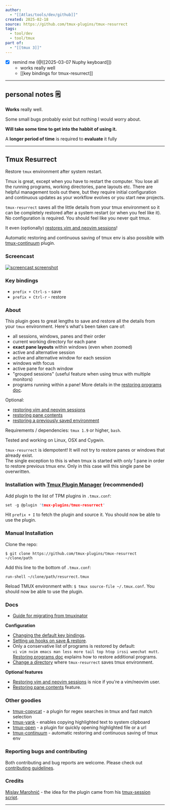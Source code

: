 ```yaml
---
author:
  - "[[Atlas/tools/dev/github]]"
created: 2025-02-18
source: https://github.com/tmux-plugins/tmux-resurrect
tags:
  - tool/dev
  - tool/tmux
part of:
  - "[[tmux 3]]"
---
```

- [x] remind me (@[[2025-03-07 Nuphy keyboard]])
	- works really well
	- [[key bindings for tmux-resurrect]]
___
## personal notes 🗒

**Works** really well. 

Some small bugs probably exist but nothing I would worry about.

**Will take some time to get into the habbit of using it.**

A **longer period of time** is required to **evaluate** it fully

___
## Tmux Resurrect

Restore `tmux` environment after system restart.

Tmux is great, except when you have to restart the computer. You lose all the running programs, working directories, pane layouts etc. There are helpful management tools out there, but they require initial configuration and continuous updates as your workflow evolves or you start new projects.

`tmux-resurrect` saves all the little details from your tmux environment so it can be completely restored after a system restart (or when you feel like it). No configuration is required. You should feel like you never quit tmux.

It even (optionally) [restores vim and neovim sessions](https://github.com/tmux-plugins/tmux-resurrect/blob/master/docs/restoring_vim_and_neovim_sessions.md)!

Automatic restoring and continuous saving of tmux env is also possible with [tmux-continuum](https://github.com/tmux-plugins/tmux-continuum) plugin.

### Screencast

[![screencast screenshot](https://github.com/tmux-plugins/tmux-resurrect/raw/master/video/screencast_img.png)](https://vimeo.com/104763018)

### Key bindings

- `prefix + Ctrl-s` - save
- `prefix + Ctrl-r` - restore

### About

This plugin goes to great lengths to save and restore all the details from your `tmux` environment. Here's what's been taken care of:

- all sessions, windows, panes and their order
- current working directory for each pane
- **exact pane layouts** within windows (even when zoomed)
- active and alternative session
- active and alternative window for each session
- windows with focus
- active pane for each window
- "grouped sessions" (useful feature when using tmux with multiple monitors)
- programs running within a pane! More details in the [restoring programs doc](https://github.com/tmux-plugins/tmux-resurrect/blob/master/docs/restoring_programs.md).

Optional:

- [restoring vim and neovim sessions](https://github.com/tmux-plugins/tmux-resurrect/blob/master/docs/restoring_vim_and_neovim_sessions.md)
- [restoring pane contents](https://github.com/tmux-plugins/tmux-resurrect/blob/master/docs/restoring_pane_contents.md)
- [restoring a previously saved environment](https://github.com/tmux-plugins/tmux-resurrect/blob/master/docs/restoring_previously_saved_environment.md)

Requirements / dependencies: `tmux 1.9` or higher, `bash`.

Tested and working on Linux, OSX and Cygwin.

`tmux-resurrect` is idempotent! It will not try to restore panes or windows that already exist.  
The single exception to this is when tmux is started with only 1 pane in order to restore previous tmux env. Only in this case will this single pane be overwritten.

### Installation with [Tmux Plugin Manager](https://github.com/tmux-plugins/tpm) (recommended)

Add plugin to the list of TPM plugins in `.tmux.conf`:

```c
set -g @plugin 'tmux-plugins/tmux-resurrect'
```

Hit `prefix + I` to fetch the plugin and source it. You should now be able to use the plugin.

### Manual Installation

Clone the repo:

```
$ git clone https://github.com/tmux-plugins/tmux-resurrect ~/clone/path
```

Add this line to the bottom of `.tmux.conf`:

```
run-shell ~/clone/path/resurrect.tmux
```

Reload TMUX environment with: `$ tmux source-file ~/.tmux.conf`. You should now be able to use the plugin.

### Docs

- [Guide for migrating from tmuxinator](https://github.com/tmux-plugins/tmux-resurrect/blob/master/docs/migrating_from_tmuxinator.md)

**Configuration**

- [Changing the default key bindings](https://github.com/tmux-plugins/tmux-resurrect/blob/master/docs/custom_key_bindings.md).
- [Setting up hooks on save & restore](https://github.com/tmux-plugins/tmux-resurrect/blob/master/docs/hooks.md).
- Only a conservative list of programs is restored by default:  
`vi vim nvim emacs man less more tail top htop irssi weechat mutt`.  
[Restoring programs doc](https://github.com/tmux-plugins/tmux-resurrect/blob/master/docs/restoring_programs.md) explains how to restore additional programs.
- [Change a directory](https://github.com/tmux-plugins/tmux-resurrect/blob/master/docs/save_dir.md) where `tmux-resurrect` saves tmux environment.

**Optional features**

- [Restoring vim and neovim sessions](https://github.com/tmux-plugins/tmux-resurrect/blob/master/docs/restoring_vim_and_neovim_sessions.md) is nice if you're a vim/neovim user.
- [Restoring pane contents](https://github.com/tmux-plugins/tmux-resurrect/blob/master/docs/restoring_pane_contents.md) feature.

### Other goodies

- [tmux-copycat](https://github.com/tmux-plugins/tmux-copycat) - a plugin for regex searches in tmux and fast match selection
- [tmux-yank](https://github.com/tmux-plugins/tmux-yank) - enables copying highlighted text to system clipboard
- [tmux-open](https://github.com/tmux-plugins/tmux-open) - a plugin for quickly opening highlighted file or a url
- [tmux-continuum](https://github.com/tmux-plugins/tmux-continuum) - automatic restoring and continuous saving of tmux env

### Reporting bugs and contributing

Both contributing and bug reports are welcome. Please check out [contributing guidelines](https://github.com/tmux-plugins/tmux-resurrect/blob/master/CONTRIBUTING.md).

### Credits

[Mislav Marohnić](https://github.com/mislav) - the idea for the plugin came from his [tmux-session script](https://github.com/mislav/dotfiles/blob/2036b5e03fb430bbcbc340689d63328abaa28876/bin/tmux-session).

___

